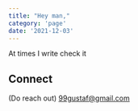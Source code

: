 ```yaml
---
title: "Hey man,"
category: 'page'
date: '2021-12-03'
---
```


At times I write check it

## Connect

(Do reach out) <a href="mailto:99gustaf@gmail.com" target="_blank" rel="noreferrer">99gustaf@gmail.com</a>
